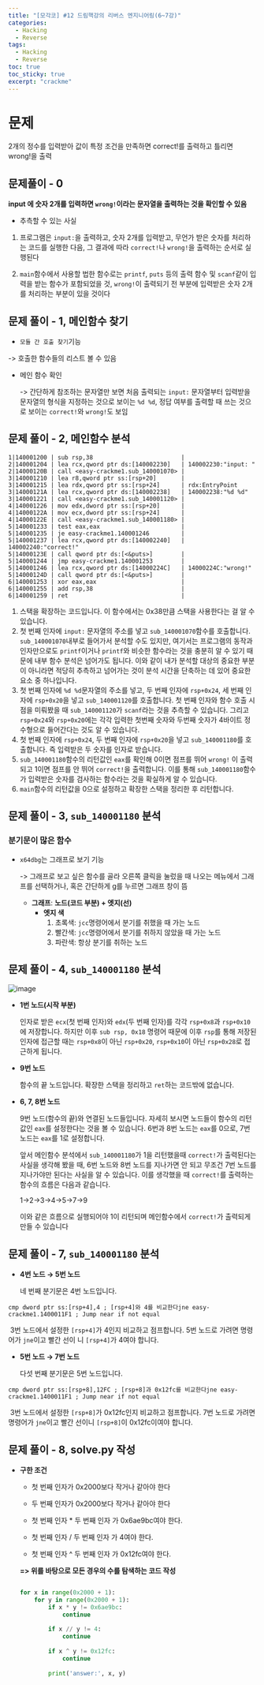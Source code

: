 ```yaml
---
title: "[모각코] #12 드림핵강의 리버스 엔지니어링(6~7강)"
categories:
  - Hacking
  - Reverse
tags:
  - Hacking
  - Reverse
toc: true
toc_sticky: true
excerpt: "crackme"
---
```




# 문제

  2개의 정수를 입력받아 값이 특정 조건을 만족하면 correct!를 출력하고 틀리면 wrong!을 출력



## 문제풀이 - 0

**input 에 숫자 2개를 입력하면 `wrong!`이라는 문자열을 출력하는 것을 확인할 수 있음**

* 추측할 수 있는 사실

1. 프로그램은 `input:`을 출력하고, 숫자 2개를 입력받고, 무언가 받은 숫자를 처리하는 코드를 실행한 다음, 그 결과에 따라 `correct!`나 `wrong!`을 출력하는 순서로 실행된다

2.  `main`함수에서 사용할 법한 함수로는 `printf`, `puts` 등의 출력 함수 및 `scanf`같이 입력을 받는 함수가 포함되었을 것, `wrong!`이 출력되기 전 부분에 입력받은 숫자 2개를 처리하는 부분이 있을 것이다

   

## 문제 풀이 - 1, 메인함수 찾기

*  `모듈 간 호출 찾기`기능

  -> 호출한 함수들의 리스트 볼 수 있음

* 메인 함수 확인

  -> 간단하게 참조하는 문자열만 보면 처음 출력되는 `input:` 문자열부터 입력받을 문자열의 형식을 지정하는 것으로 보이는 `%d %d`, 정답 여부를 출력할 때 쓰는 것으로 보이는 `correct!`와 `wrong!`도 보임



## 문제 풀이 - 2, 메인함수 분석

```assembly
1|140001200 | sub rsp,38                         |
2|140001204 | lea rcx,qword ptr ds:[140002230]   | 140002230:"input: "
2|14000120B | call <easy-crackme1.sub_140001070> |
3|140001210 | lea r8,qword ptr ss:[rsp+20]       |
3|140001215 | lea rdx,qword ptr ss:[rsp+24]      | rdx:EntryPoint
3|14000121A | lea rcx,qword ptr ds:[140002238]   | 140002238:"%d %d"
3|140001221 | call <easy-crackme1.sub_140001120> |
4|140001226 | mov edx,dword ptr ss:[rsp+20]      |
4|14000122A | mov ecx,dword ptr ss:[rsp+24]      |
4|14000122E | call <easy-crackme1.sub_140001180> |
5|140001233 | test eax,eax                       |
5|140001235 | je easy-crackme1.140001246         |
5|140001237 | lea rcx,qword ptr ds:[140002240]   | 140002240:"correct!"
5|14000123E | call qword ptr ds:[<&puts>]        |
5|140001244 | jmp easy-crackme1.140001253        |
5|140001246 | lea rcx,qword ptr ds:[14000224C]   | 14000224C:"wrong!"
5|14000124D | call qword ptr ds:[<&puts>]        |
6|140001253 | xor eax,eax                        |
6|140001255 | add rsp,38                         |
6|140001259 | ret                                |
```



1. 스택을 확장하는 코드입니다. 이 함수에서는 0x38만큼 스택을 사용한다는 걸 알 수 있습니다.
2. 첫 번째 인자에 `input:` 문자열의 주소를 넣고 `sub_140001070`함수를 호출합니다. `sub_140001070`내부로 들어가서 분석할 수도 있지만, 여기서는 프로그램의 동작과 인자만으로도 `printf`이거나 `printf`와 비슷한 함수라는 것을 충분히 알 수 있기 때문에 내부 함수 분석은 넘어가도 됩니다. 이와 같이 내가 분석할 대상의 중요한 부분이 아니라면 적당히 추측하고 넘어가는 것이 분석 시간을 단축하는 데 있어 중요한 요소 중 하나입니다.
3. 첫 번째 인자에 `%d %d`문자열의 주소를 넣고, 두 번째 인자에 `rsp+0x24`, 세 번째 인자에 `rsp+0x20`을 넣고 `sub_140001120`를 호출합니다. 첫 번째 인자와 함수 호출 시점을 미뤄봤을 때 `sub_140001120`가 `scanf`라는 것을 추측할 수 있습니다. 그리고 `rsp+0x24`와 `rsp+0x20`에는 각각 입력한 첫번째 숫자와 두번째 숫자가 4바이트 정수형으로 들어간다는 것도 알 수 있습니다.
4. 첫 번째 인자에 `rsp+0x24`, 두 번째 인자에 `rsp+0x20`을 넣고 `sub_140001180`를 호출합니다. 즉 입력받은 두 숫자를 인자로 받습니다.
5. `sub_140001180`함수의 리턴값인 `eax`를 확인해 0이면 점프를 뛰어 `wrong!` 이 출력되고 1이면 점프를 안 뛰어 `correct!`을 출력합니다. 이를 통해 `sub_140001180`함수가 입력받은 숫자를 검사하는 함수라는 것을 확실하게 알 수 있습니다.
6. `main`함수의 리턴값을 0으로 설정하고 확장한 스택을 정리한 후 리턴합니다.



## 문제 풀이 - 3, `sub_140001180` 분석

### 분기문이 많은 함수

* `x64dbg`는 그래프로 보기 기능

  -> 그래프로 보고 싶은 함수를 골라 오른쪽 클릭을 눌렀을 때 나오는 메뉴에서 그래프를 선택하거나, 혹은 간단하게 g를 누르면 그래프 창이 뜸

  * **그래프**: **노드(코드 부분) +  엣지(선)**
    * **엣지 색**
      1. 초록색: `jcc`명령어에서 분기를 취했을 때 가는 노드
      2. 빨간색: `jcc`명령어에서 분기를 취하지 않았을 때 가는 노드
      3. 파란색: 항상 분기를 취하는 노드



## 문제 풀이 - 4, `sub_140001180` 분석

![image](https://user-images.githubusercontent.com/79195793/131135909-9ae41599-5011-4bc1-8e1f-274b6ffa69b8.png)

- **1번 노드(시작 부분)**

  인자로 받은 `ecx`(첫 번째 인자)와 `edx`(두 번째 인자)를 각각 `rsp+0x8`과 `rsp+0x10`에 저장합니다. 하지만 이후 `sub rsp, 0x18` 명령어 때문에 이후 `rsp`를 통해 저장된 인자에 접근할 때는 `rsp+0x8`이 아닌 `rsp+0x20`, `rsp+0x10`이 아닌 `rsp+0x28`로 접근하게 됩니다.

- **9번 노드**

  함수의 끝 노드입니다. 확장한 스택을 정리하고 `ret`하는 코드밖에 없습니다.

- **6, 7, 8번 노드**

  9번 노드(함수의 끝)와 연결된 노드들입니다. 자세히 보시면 노드들이 함수의 리턴값인 `eax`를 설정한다는 것을 볼 수 있습니다. 6번과 8번 노드는 `eax`를 0으로, 7번 노드는 `eax`를 1로 설정합니다.

  앞서 메인함수 분석에서 `sub_140001180`가 1을 리턴했을때 `correct!`가 출력된다는 사실을 생각해 봤을 때, 6번 노드와 8번 노드를 지나가면 안 되고 무조건 7번 노드를 지나가야만 된다는 사실을 알 수 있습니다. 이를 생각했을 때 `correct!`를 출력하는 함수의 흐름은 다음과 같습니다.

  1→2→3→4→5→7→9

  이와 같은 흐름으로 실행되어야 1이 리턴되며 메인함수에서 `correct!`가 출력되게 만들 수 있습니다



## 문제 풀이 - 7, `sub_140001180` 분석

* **4번 노드 → 5번 노드**

  네 번째 분기문은 4번 노드입니다.

```pseudocode
cmp dword ptr ss:[rsp+4],4 ; [rsp+4]와 4를 비교한다jne easy-crackme1.1400011F1 ; Jump near if not equal
```

​	3번 노드에서 설정한 `[rsp+4]`가 4인지 비교하고 점프합니다. 5번 노드로 가려면 명령어가 `jne`이고 빨간 선이	니 `[rsp+4]`가 4여야 합니다.

* **5번 노드 → 7번 노드**

  다섯 번째 분기문은 5번 노드입니다.

```pseudocode
cmp dword ptr ss:[rsp+8],12FC ; [rsp+8]과 0x12fc를 비교한다jne easy-crackme1.1400011F1 ; Jump near if not equal
```

​	3번 노드에서 설정한 `[rsp+8]`가 0x12fc인지 비교하고 점프합니다. 7번 노드로 가려면 명령어가 `jne`이고 빨간 	선이니 `[rsp+8]`이 0x12fc이여야 합니다.



## 문제 풀이 - 8, solve.py 작성

* **구한 조건**

  * 첫 번째 인자가 0x2000보다 작거나 같아야 한다

  * 두 번째 인자가 0x2000보다 작거나 같아야 한다

  * 첫 번째 인자 * 두 번째 인자 가 0x6ae9bc여야 한다.

  * 첫 번째 인자 / 두 번째 인자 가 4여야 한다.

  * 첫 번째 인자 ^ 두 번째 인자 가 0x12fc여야 한다.

    

  **=> 위를 바탕으로 모든 경우의 수를 탐색하는 코드 작성**

  ```python
  
  for x in range(0x2000 + 1):
      for y in range(0x2000 + 1):
          if x * y != 0x6ae9bc:
              continue
          
          if x // y != 4:
              continue
          
          if x ^ y != 0x12fc:
              continue
          
          print('answer:', x, y)
  ```
  
  
